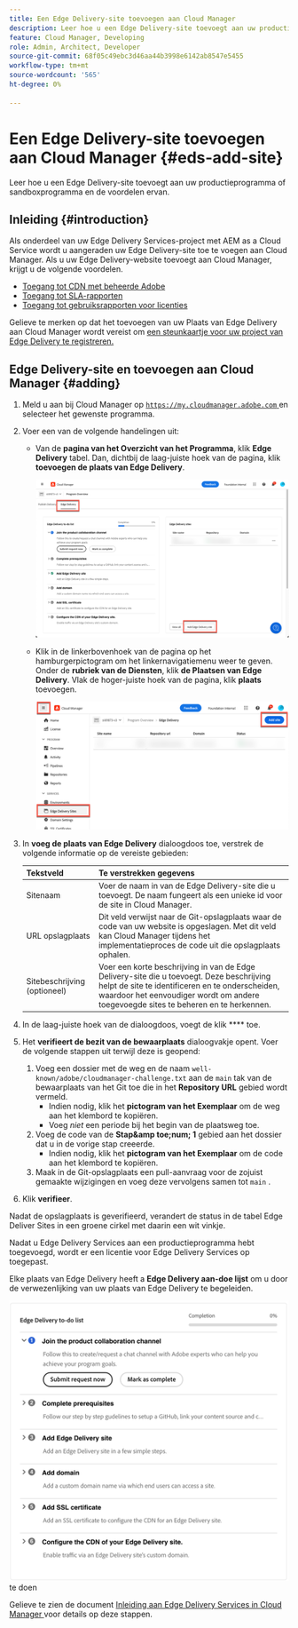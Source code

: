 ```yaml
---
title: Een Edge Delivery-site toevoegen aan Cloud Manager
description: Leer hoe u een Edge Delivery-site toevoegt aan uw productieprogramma of sandboxprogramma en de voordelen ervan.
feature: Cloud Manager, Developing
role: Admin, Architect, Developer
source-git-commit: 68f05c49ebc3d46aa44b3998e6142ab8547e5455
workflow-type: tm+mt
source-wordcount: '565'
ht-degree: 0%

---
```



# Een Edge Delivery-site toevoegen aan Cloud Manager {#eds-add-site}

Leer hoe u een Edge Delivery-site toevoegt aan uw productieprogramma of sandboxprogramma en de voordelen ervan.

## Inleiding {#introduction}

Als onderdeel van uw Edge Delivery Services-project met AEM as a Cloud Service wordt u aangeraden uw Edge Delivery-site toe te voegen aan Cloud Manager. Als u uw Edge Delivery-website toevoegt aan Cloud Manager, krijgt u de volgende voordelen.

* [Toegang tot CDN met beheerde Adobe](/help/implementing/cloud-manager/cdn-configurations/add-cdn-config.md)
* [Toegang tot SLA-rapporten](/help/implementing/cloud-manager/sla-reporting.md)
* [Toegang tot gebruiksrapporten voor licenties](/help/implementing/cloud-manager/license-dashboard.md)

Gelieve te merken op dat het toevoegen van uw Plaats van Edge Delivery aan Cloud Manager wordt vereist om [ een steunkaartje voor uw project van Edge Delivery te registreren.](/help/edge/overview.md##support-ticket)

## Edge Delivery-site en toevoegen aan Cloud Manager {#adding}

1. Meld u aan bij Cloud Manager op [`https://my.cloudmanager.adobe.com` ](https://my.cloudmanager.adobe.com/) en selecteer het gewenste programma.
1. Voer een van de volgende handelingen uit:
   * Van de **pagina van het Overzicht van het Programma**, klik **Edge Delivery** tabel. Dan, dichtbij de laag-juiste hoek van de pagina, klik **toevoegen de plaats van Edge Delivery**.

     ![ voeg de Plaats van Edge Delivery van het lusje van Edge Delivery toe ](/help/implementing/cloud-manager/assets/cm-eds-add1.png)

   * Klik in de linkerbovenhoek van de pagina op het hamburgerpictogram om het linkernavigatiemenu weer te geven. Onder de **rubriek van de Diensten**, klik **de Plaatsen van Edge Delivery**. Vlak de hoger-juiste hoek van de pagina, klik **plaats** toevoegen.

     ![ voeg de Plaats van Edge Delivery van de knoop van Plaatsen van Edge Delivery toe ](/help/implementing/cloud-manager/assets/cm-eds-add2.png)

1. In **voeg de plaats van Edge Delivery** dialoogdoos toe, verstrek de volgende informatie op de vereiste gebieden:

   | Tekstveld | Te verstrekken gegevens |
   | --- | --- |
   | Sitenaam | Voer de naam in van de Edge Delivery-site die u toevoegt. De naam fungeert als een unieke id voor de site in Cloud Manager. |
   | URL opslagplaats | Dit veld verwijst naar de Git-opslagplaats waar de code van uw website is opgeslagen. Met dit veld kan Cloud Manager tijdens het implementatieproces de code uit die opslagplaats ophalen. |
   | Sitebeschrijving (optioneel) | Voer een korte beschrijving in van de Edge Delivery-site die u toevoegt. Deze beschrijving helpt de site te identificeren en te onderscheiden, waardoor het eenvoudiger wordt om andere toegevoegde sites te beheren en te herkennen. |

1. In de laag-juiste hoek van de dialoogdoos, voegt de klik **** toe.

1. Het **verifieert de bezit van de bewaarplaats** dialoogvakje opent. Voer de volgende stappen uit terwijl deze is geopend:

   1. Voeg een dossier met de weg en de naam `well-known/adobe/cloudmanager-challenge.txt` aan de `main` tak van de bewaarplaats van het Git toe die in het **Repository URL** gebied wordt vermeld.
      * Indien nodig, klik het **pictogram van het Exemplaar** om de weg aan het klembord te kopiëren.
      * Voeg *niet* een periode bij het begin van de plaatsweg toe.
   1. Voeg de code van de **Stap&amp;amp toe;num; 1** gebied aan het dossier dat u in de vorige stap creeerde.
      * Indien nodig, klik het **pictogram van het Exemplaar** om de code aan het klembord te kopiëren.
   1. Maak in de Git-opslagplaats een pull-aanvraag voor de zojuist gemaakte wijzigingen en voeg deze vervolgens samen tot `main` .

1. Klik **verifieer**.

Nadat de opslagplaats is geverifieerd, verandert de status in de tabel Edge Deliver Sites in een groene cirkel met daarin een wit vinkje.

Nadat u Edge Delivery Services aan een productieprogramma hebt toegevoegd, wordt er een licentie voor Edge Delivery Services op toegepast.

Elke plaats van Edge Delivery heeft a **Edge Delivery aan-doe lijst** om u door de verwezenlijking van uw plaats van Edge Delivery te begeleiden.

![ Edge Delivery om app ](/help/implementing/cloud-manager/assets/edge-delivery-to-do-ist.png) te doen

Gelieve te zien de document [ Inleiding aan Edge Delivery Services in Cloud Manager ](/help/implementing/cloud-manager/edge-delivery/introduction-to-edge-delivery-services.md#ed-todo-list) voor details op deze stappen.

